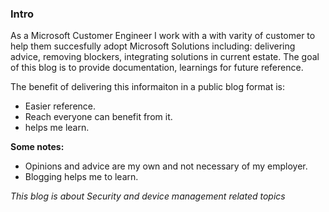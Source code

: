 

### Intro

As a Microsoft Customer Engineer I work with a with varity of customer to help them succesfully adopt Microsoft Solutions including: delivering advice, removing blockers, integrating solutions in current estate.
The goal of this blog is to provide documentation, learnings for future reference. 

The benefit of delivering this informaiton in a public blog format is: 
+ Easier reference.
+ Reach everyone can benefit from it.
+ helps me learn.

**Some notes:**
+ Opinions and advice are my own and not necessary of my employer.
+ Blogging helps me to learn. 

_This blog is about Security and device management related topics_



